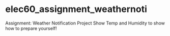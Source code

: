 # elec60_assignment_weathernoti
Assignment: Weather Notification Project
Show Temp and Humidity to show how to prepare yourself!
